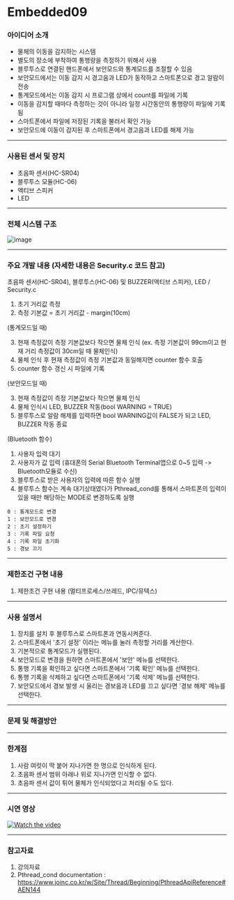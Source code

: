 # Embedded09

### 아이디어 소개
- 물체의 이동을 감지하는 시스템
- 별도의 장소에 부착하여 통행량을 측정하기 위해서 사용
- 블루투스로 연결된 핸드폰에서 보안모드와 통계모드를 조절할 수 있음
- 보안모드에서는 이동 감지 시 경고음과 LED가 동작하고 스마트폰으로 경고 알람이 전송
- 통계모드에서는 이동 감지 시 프로그램 상에서 count를 파일에 기록
- 이동을 감지할 때마다 측정하는 것이 아니라 일정 시간동안의 통행량이 파일에 기록됨
- 스마트폰에서 파일에 저장된 기록을 불러서 확인 가능
- 보안모드에 이동이 감지된 후 스마트폰에서 경고음과 LED를 해제 가능

-----------------------------------

### 사용된 센서 및 장치
- 초음파 센서(HC-SR04)
- 블루투스 모듈(HC-06)
- 액티브 스피커
- LED

-----------------------------------

### 전체 시스템 구조
![image](https://user-images.githubusercontent.com/90839233/206896733-0d123e5a-1c0c-40eb-ad86-51fce4951a3b.png)

-----------------------------------

### 주요 개발 내용 (자세한 내용은 Security.c 코드 참고)
초음파 센서(HC-SR04), 블루투스(HC-06) 및 BUZZER(액티브 스피커), LED / Security.c

1. 초기 거리값 측정
2. 측정 기본값 = 초기 거리값 - margin(10cm)


(통계모드일 때)

3. 현재 측정값이 측정 기본값보다 작으면 물체 인식 (ex. 측정 기본값이 99cm이고 현재 거리 측정값이 30cm일 때 물체인식)
4. 물체 인식 후 현재 측정값이 측정 기본값과 동일해지면 counter 함수 호출
5. counter 함수 갱신 시 파일에 기록


(보안모드일 때)

3. 현재 측정값이 측정 기본값보다 작으면 물체 인식
4. 물체 인식시 LED, BUZZER 작동(bool WARNING = TRUE)
5. 블루투스로 알람 해제를 입력하면 bool WARNING값이 FALSE가 되고 LED, BUZZER 작동 종료


(Bluetooth 함수)

  1. 사용자 입력 대기 
  2. 사용자가 값 입력 (휴대폰의 Serial Bluetooth Terminal앱으로 0~5 입력 -> Bluetooth모듈로 수신)
  3. 블루투스로 받은 사용자의 입력에 따른 함수 실행
  4. 블루투스 함수는 계속 대기상태였다가 Pthread_cond를 통해서 스마트폰의 입력이 있을 때만 해당하는 MODE로 변경하도록 실행
  
    0 : 통계모드로 변경
    1 : 보안모드로 변경
    2 : 초기 설정하기
    3 : 기록 파일 요청
    4 : 기록 파일 초기화
    5 : 경보 끄기
    
----------------------------

### 제한조건 구현 내용
1. 제한조건 구현 내용 (멀티프로세스/쓰레드, IPC/뮤텍스)

----------------------------

### 사용 설명서
1. 장치를 설치 후 블루투스로 스마트폰과 연동시켜준다.
2. 스마트폰에서 '초기 설정' 이라는 메뉴를 눌러 측정할 거리를 계산한다.
3. 기본적으로 통계모드가 실행된다.
4. 보안모드로 변경을 원하면 스마트폰에서 '보안' 메뉴를 선택한다.
5. 통행 기록을 확인하고 싶다면 스마트폰에서 '기록 확인' 메뉴를 선택한다.
6. 통행 기록을 삭제하고 싶다면 스마트폰에서 '기록 삭제' 메뉴를 선택한다.
7. 보안모드에서 경보 발생 시 울리는 경보음과 LED를 끄고 싶다면 '경보 해제' 메뉴를 선택한다.

----------------------------

### 문제 및 해결방안

----------------------------

### 한계점
1. 사람 여럿이 딱 붙어 지나가면 한 명으로 인식하게 된다.
2. 초음파 센서 범위 아래나 위로 지나가면 인식할 수 없다. 
3. 초음파 센서 값이 튀어 물체가 인식되었다고 처리될 수도 있다.

----------------------------

### 시연 영상
[![Watch the video](https://i9.ytimg.com/vi_webp/Ix-1Xho6wZE/mq3.webp?sqp=CLDZ5pwG-oaymwEmCMACELQB8quKqQMa8AEB-AH-CYAC0AWKAgwIABABGEEgVShlMA8=&rs=AOn4CLAcrYciQtIyh678uNMjMwZB713RXA)](https://youtu.be/Ix-1Xho6wZE)


----------------------------

### 참고자료
1. 강의자료
2. Pthread_cond documentation : https://www.joinc.co.kr/w/Site/Thread/Beginning/PthreadApiReference#AEN144





